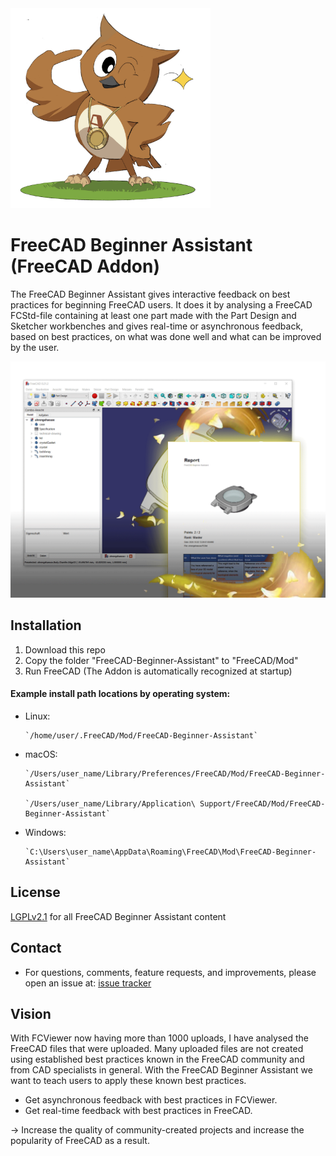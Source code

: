 <img src="bolt.jpg" alt="Bolt - FreeCAD Beginner Assistant Owl Icon" style="width:320px;"/>

# FreeCAD Beginner Assistant (FreeCAD Addon)


The FreeCAD Beginner Assistant gives interactive feedback on best practices for beginning FreeCAD users. It does it by analysing a FreeCAD FCStd-file containing at least one part made with the Part Design and Sketcher workbenches and gives real-time or asynchronous feedback, based on best practices, on what was done well and what can be improved by the user.

![FreeCAD Beginner Assistant Overview](freecad-beginner-assistant-overview.png)


## Installation
1. Download this repo
2. Copy the folder "FreeCAD-Beginner-Assistant" to "FreeCAD/Mod"
3. Run FreeCAD (The Addon is automatically recognized at startup)

#### Example install path locations by operating system:

* Linux:

      `/home/user/.FreeCAD/Mod/FreeCAD-Beginner-Assistant`


* macOS:

      `/Users/user_name/Library/Preferences/FreeCAD/Mod/FreeCAD-Beginner-Assistant`

      `/Users/user_name/Library/Application\ Support/FreeCAD/Mod/FreeCAD-Beginner-Assistant`


* Windows:

      `C:\Users\user_name\AppData\Roaming\FreeCAD\Mod\FreeCAD-Beginner-Assistant`



## License
[LGPLv2.1](https://github.com/alekssadowski95/FreeCAD-Beginner-Assistant/blob/main/LICENSE) for all FreeCAD Beginner Assistant content

## Contact
* For questions, comments, feature requests, and improvements, please open an issue at: [issue tracker](https://github.com/alekssadowski95/FreeCAD-Beginner-Assistant/issues)

## Vision
With FCViewer now having more than 1000 uploads, I have analysed the FreeCAD files that were uploaded. Many uploaded files are not created using established best practices known in the FreeCAD community and from CAD specialists in general. With the FreeCAD Beginner Assistant we want to teach users to apply these known best practices. 
- Get asynchronous feedback with best practices in FCViewer.
- Get real-time feedback with best practices in FreeCAD.

-> Increase the quality of community-created projects and increase the popularity of FreeCAD as a result.
